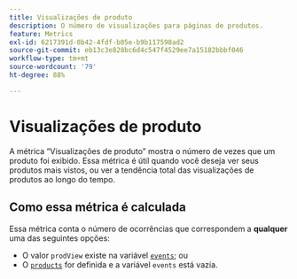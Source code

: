 ```yaml
---
title: Visualizações de produto
description: O número de visualizações para páginas de produtos.
feature: Metrics
exl-id: 6217391d-8b42-4fdf-b05e-b9b117598ad2
source-git-commit: eb13c3e828bc6d4c547f4529ee7a15182bbbf046
workflow-type: tm+mt
source-wordcount: '79'
ht-degree: 88%

---
```


# Visualizações de produto

A métrica “Visualizações de produto” mostra o número de vezes que um produto foi exibido. Essa métrica é útil quando você deseja ver seus produtos mais vistos, ou ver a tendência total das visualizações de produtos ao longo do tempo.

## Como essa métrica é calculada

Essa métrica conta o número de ocorrências que correspondem a **qualquer** uma das seguintes opções:

* O valor `prodView` existe na variável [`events`](/help/implement/vars/page-vars/events/events-overview.md); ou
* O [`products`](/help/implement/vars/page-vars/products.md) for definida e a variável `events` está vazia.
